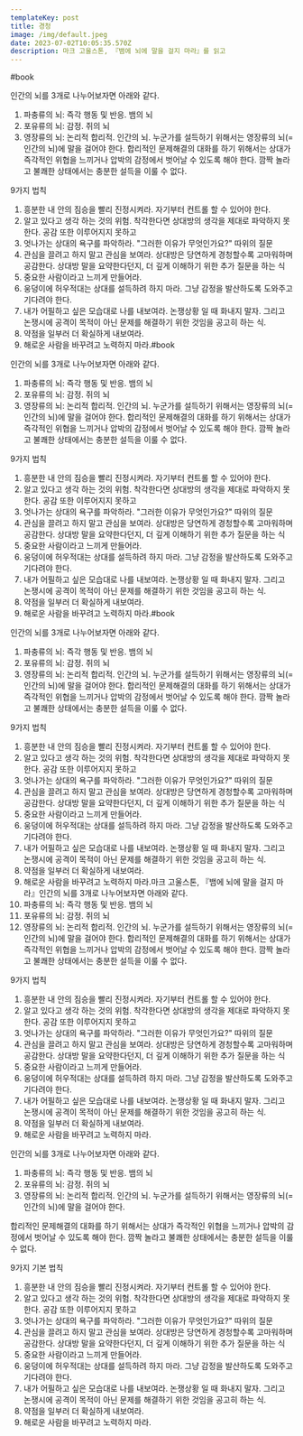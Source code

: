 ```yaml
---
templateKey: post
title: 경청
image: /img/default.jpeg
date: 2023-07-02T10:05:35.570Z
description: 마크 고울스톤, 『뱀에 뇌에 말을 걸지 마라』를 읽고
---
```

#book 

인간의 뇌를 3개로 나누어보자면 아래와 같다. 
1. 파충류의 뇌: 즉각 행동 및 반응. 뱀의 뇌
2. 포유류의 뇌: 감정. 쥐의 뇌
3. 영장류의 뇌: 논리적 합리적. 인간의 뇌.
누군가를 설득하기 위해서는 영장류의 뇌(=인간의 뇌)에 말을 걸어야 한다. 합리적인 문제해결의 대화를 하기 위해서는 상대가 즉각적인 위협을 느끼거나 압박의 감정에서 벗어날 수 있도록 해야 한다. 깜짝 놀라고 불쾌한 상태에서는 충분한 설득을 이룰 수 없다.

9가지 법칙
1. 흥분한 내 안의 짐승을 빨리 진정시켜라. 자기부터 컨트롤 할 수 있어야 한다.
2. 알고 있다고 생각 하는 것의 위험. 착각한다면 상대방의 생각을 제대로 파악하지 못한다. 공감 또한 이루어지지 못하고
3. 엇나가는 상대의 욕구를 파악하라. "그러한 이유가 무엇인가요?" 따위의  질문
4. 관심을 끌려고 하지 말고 관심을 보여라. 상대방은 당연하게 경청할수록 고마워하며 공감한다. 상대방 말을 요약한다던지, 더 깊게 이해하기 위한 추가 질문을 하는 식
5. 중요한 사람이라고 느끼게 만들어라.
6. 웅덩이에 허우적대는 상대를 설득하려 하지 마라. 그냥 감정을 발산하도록 도와주고 기다려야 한다.
7. 내가 어필하고 싶은 모습대로 나를 내보여라. 논쟁상황 일 때 화내지 말자. 그리고 논쟁시에 공격이 목적이 아닌 문제를 해결하기 위한 것임을 공고히 하는 식.
8. 약점을 일부러 더 확실하게 내보여라. 
9. 해로운 사람을 바꾸려고 노력하지 마라.#book 

인간의 뇌를 3개로 나누어보자면 아래와 같다. 
1. 파충류의 뇌: 즉각 행동 및 반응. 뱀의 뇌
2. 포유류의 뇌: 감정. 쥐의 뇌
3. 영장류의 뇌: 논리적 합리적. 인간의 뇌.
누군가를 설득하기 위해서는 영장류의 뇌(=인간의 뇌)에 말을 걸어야 한다. 합리적인 문제해결의 대화를 하기 위해서는 상대가 즉각적인 위협을 느끼거나 압박의 감정에서 벗어날 수 있도록 해야 한다. 깜짝 놀라고 불쾌한 상태에서는 충분한 설득을 이룰 수 없다.

9가지 법칙
1. 흥분한 내 안의 짐승을 빨리 진정시켜라. 자기부터 컨트롤 할 수 있어야 한다.
2. 알고 있다고 생각 하는 것의 위험. 착각한다면 상대방의 생각을 제대로 파악하지 못한다. 공감 또한 이루어지지 못하고
3. 엇나가는 상대의 욕구를 파악하라. "그러한 이유가 무엇인가요?" 따위의  질문
4. 관심을 끌려고 하지 말고 관심을 보여라. 상대방은 당연하게 경청할수록 고마워하며 공감한다. 상대방 말을 요약한다던지, 더 깊게 이해하기 위한 추가 질문을 하는 식
5. 중요한 사람이라고 느끼게 만들어라.
6. 웅덩이에 허우적대는 상대를 설득하려 하지 마라. 그냥 감정을 발산하도록 도와주고 기다려야 한다.
7. 내가 어필하고 싶은 모습대로 나를 내보여라. 논쟁상황 일 때 화내지 말자. 그리고 논쟁시에 공격이 목적이 아닌 문제를 해결하기 위한 것임을 공고히 하는 식.
8. 약점을 일부러 더 확실하게 내보여라. 
9. 해로운 사람을 바꾸려고 노력하지 마라.#book 

인간의 뇌를 3개로 나누어보자면 아래와 같다. 
1. 파충류의 뇌: 즉각 행동 및 반응. 뱀의 뇌
2. 포유류의 뇌: 감정. 쥐의 뇌
3. 영장류의 뇌: 논리적 합리적. 인간의 뇌.
누군가를 설득하기 위해서는 영장류의 뇌(=인간의 뇌)에 말을 걸어야 한다. 합리적인 문제해결의 대화를 하기 위해서는 상대가 즉각적인 위협을 느끼거나 압박의 감정에서 벗어날 수 있도록 해야 한다. 깜짝 놀라고 불쾌한 상태에서는 충분한 설득을 이룰 수 없다.

9가지 법칙
1. 흥분한 내 안의 짐승을 빨리 진정시켜라. 자기부터 컨트롤 할 수 있어야 한다.
2. 알고 있다고 생각 하는 것의 위험. 착각한다면 상대방의 생각을 제대로 파악하지 못한다. 공감 또한 이루어지지 못하고
3. 엇나가는 상대의 욕구를 파악하라. "그러한 이유가 무엇인가요?" 따위의  질문
4. 관심을 끌려고 하지 말고 관심을 보여라. 상대방은 당연하게 경청할수록 고마워하며 공감한다. 상대방 말을 요약한다던지, 더 깊게 이해하기 위한 추가 질문을 하는 식
5. 중요한 사람이라고 느끼게 만들어라.
6. 웅덩이에 허우적대는 상대를 설득하려 하지 마라. 그냥 감정을 발산하도록 도와주고 기다려야 한다.
7. 내가 어필하고 싶은 모습대로 나를 내보여라. 논쟁상황 일 때 화내지 말자. 그리고 논쟁시에 공격이 목적이 아닌 문제를 해결하기 위한 것임을 공고히 하는 식.
8. 약점을 일부러 더 확실하게 내보여라. 
9. 해로운 사람을 바꾸려고 노력하지 마라.마크 고울스톤, 『뱀에 뇌에 말을 걸지 마라』인간의 뇌를 3개로 나누어보자면 아래와 같다. 
1. 파충류의 뇌: 즉각 행동 및 반응. 뱀의 뇌
2. 포유류의 뇌: 감정. 쥐의 뇌
3. 영장류의 뇌: 논리적 합리적. 인간의 뇌.
누군가를 설득하기 위해서는 영장류의 뇌(=인간의 뇌)에 말을 걸어야 한다. 합리적인 문제해결의 대화를 하기 위해서는 상대가 즉각적인 위협을 느끼거나 압박의 감정에서 벗어날 수 있도록 해야 한다. 깜짝 놀라고 불쾌한 상태에서는 충분한 설득을 이룰 수 없다.

9가지 법칙
1. 흥분한 내 안의 짐승을 빨리 진정시켜라. 자기부터 컨트롤 할 수 있어야 한다.
2. 알고 있다고 생각 하는 것의 위험. 착각한다면 상대방의 생각을 제대로 파악하지 못한다. 공감 또한 이루어지지 못하고
3. 엇나가는 상대의 욕구를 파악하라. "그러한 이유가 무엇인가요?" 따위의  질문
4. 관심을 끌려고 하지 말고 관심을 보여라. 상대방은 당연하게 경청할수록 고마워하며 공감한다. 상대방 말을 요약한다던지, 더 깊게 이해하기 위한 추가 질문을 하는 식
5. 중요한 사람이라고 느끼게 만들어라.
6. 웅덩이에 허우적대는 상대를 설득하려 하지 마라. 그냥 감정을 발산하도록 도와주고 기다려야 한다.
7. 내가 어필하고 싶은 모습대로 나를 내보여라. 논쟁상황 일 때 화내지 말자. 그리고 논쟁시에 공격이 목적이 아닌 문제를 해결하기 위한 것임을 공고히 하는 식.
8. 약점을 일부러 더 확실하게 내보여라. 
9. 해로운 사람을 바꾸려고 노력하지 마라.

인간의 뇌를 3개로 나누어보자면 아래와 같다. 

1. 파충류의 뇌: 즉각 행동 및 반응. 뱀의 뇌
2. 포유류의 뇌: 감정. 쥐의 뇌
3. 영장류의 뇌: 논리적 합리적. 인간의 뇌.
   누군가를 설득하기 위해서는 영장류의 뇌(=인간의 뇌)에 말을 걸어야 한다.

합리적인 문제해결의 대화를 하기 위해서는 상대가 즉각적인 위협을 느끼거나 압박의 감정에서 벗어날 수 있도록 해야 한다. 깜짝 놀라고 불쾌한 상태에서는 충분한 설득을 이룰 수 없다.

9가지 기본 법칙

1. 흥분한 내 안의 짐승을 빨리 진정시켜라. 자기부터 컨트롤 할 수 있어야 한다.
2. 알고 있다고 생각 하는 것의 위험. 착각한다면 상대방의 생각을 제대로 파악하지 못한다. 공감 또한 이루어지지 못하고
3. 엇나가는 상대의 욕구를 파악하라. "그러한 이유가 무엇인가요?" 따위의  질문
4. 관심을 끌려고 하지 말고 관심을 보여라. 상대방은 당연하게 경청할수록 고마워하며 공감한다. 상대방 말을 요약한다던지, 더 깊게 이해하기 위한 추가 질문을 하는 식
5. 중요한 사람이라고 느끼게 만들어라.
6. 웅덩이에 허우적대는 상대를 설득하려 하지 마라. 그냥 감정을 발산하도록 도와주고 기다려야 한다.
7. 내가 어필하고 싶은 모습대로 나를 내보여라. 논쟁상황 일 때 화내지 말자. 그리고 논쟁시에 공격이 목적이 아닌 문제를 해결하기 위한 것임을 공고히 하는 식.
8. 약점을 일부러 더 확실하게 내보여라. 
9. 해로운 사람을 바꾸려고 노력하지 마라.